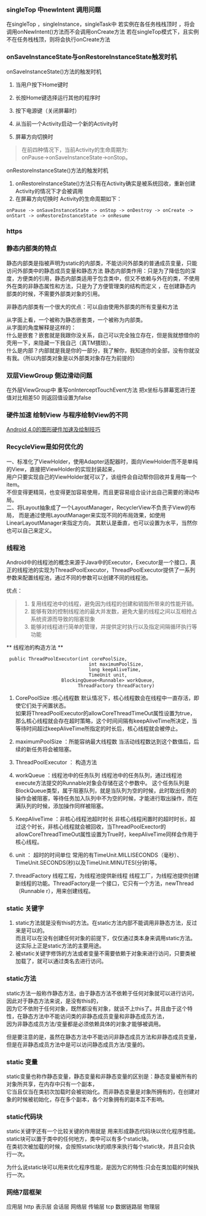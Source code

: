 ### singleTop 中newIntent 调用问题
在singleTop ，singleInstance，singleTask中 若实例在各任务栈栈顶时 ，将会调用onNewIntent()方法而不会调用onCreate方法
若在singleTop模式下，且实例不在任务栈栈顶，则将会执行onCreate方法
### onSaveInstanceState与onRestoreInstanceState触发时机
onSaveInstanceState()方法的触发时机  
1. 当用户按下Home键时
2. 长按Home键选择运行其他的程序时
3. 按下电源键（关闭屏幕时）
4. 从当前一个Activity启动一个新的Activity时

5. 屏幕方向切换时

> 在前四种情况下，当前Activity的生命周期为:  
> onPause->onSaveInstanceState->onStop。

onRestoreInstanceState()方法的触发时机
1. onRestoreInstanceState()方法只有在Activity确实是被系统回收，重新创建Activity的情况下才会被调用
2. 在屏幕方向切换时 Activity的生命周期如下：
 ```
 onPause -> onSaveInstanceState -> onStop -> onDestroy -> onCreate -> onStart -> onRestoreInstanceState -> onResume
 
 ```   

### https
### 静态内部类的特点

静态内部类是指被声明为static的内部类，不能访问外部类的普通成员变量，只能访问外部类中的静态成员变量和静态方法
静态内部类作用：只是为了降低包的深度，方便类的引用，静态内部类适用于包含类中，但又不依赖与外在的类，不使用外在类的非静态属性和方法，只是为了方便管理类的结构而定义
，在创建静态内部类的时候，不需要外部类对象的引用。

非静态内部类有一个很大的优点：可以自由使用外部类的所有变量和方法

从字面上看，一个被称为静态嵌套类，一个被称为内部类。  
从字面的角度解释是这样的：  
什么是嵌套？嵌套就是我跟你没关系，自己可以完全独立存在，但是我就想借你的壳用一下，来隐藏一下我自己（真TM猥琐）。  
什么是内部？内部就是我是你的一部分，我了解你，我知道你的全部，没有你就没有我。（所以内部类对象是以外部类对象存在为前提的）  

### 双层ViewGroup 侧边滑动问题

在外层ViewGroup中 重写onInterceptTouchEvent方法 
把x坐标与屏幕宽进行差值对比相差50 则返回值设置为false 

### 硬件加速 绘制View 与程序绘制View的不同
[Android 4.0的图形硬件加速及绘制技巧](http://blog.51cto.com/zuiniuwang/721798)

### RecycleView是如何优化的
一、标准化了ViewHolder，使用Adapter适配器时，面向ViewHolder而不是单纯的View，直接把ViewHolder的实现封装起来，  
用户只要实现自己的ViewHolder就可以了，该组件会自动帮你回收并复用每一个item。  
不但变得更精简，也变得更加容易使用，而且更容易组合设计出自己需要的滑动布局。  
二、将Layout抽象成了一个LayoutManager，RecyclerView不负责子View的布局，
而是通过使用LayoutManager来实现不同的布局效果，如使用LinearLayoutManager来指定方向，
其默认是垂直，也可以设置为水平，当然你也可以自己来定义。

### 线程池
Android中的线程池的概念来源于Java中的Executor，Executor是一个接口，真正的线程池的实现为ThreadPoolExecutor，ThreadPoolExecutor提供了一系列参数来配置线程池，通过不同的参数可以创建不同的线程池。

优点：
> 1. 复用线程池中的线程，避免因为线程的创建和销毁所带来的性能开销。
> 2. 能够有效的控制线程池的最大并发数，避免大量的线程之间以互相抢占系统资源而导致的阻塞现象
> 3. 能够对线程进行简单的管理，并提供定时执行以及指定间隔循环执行等功能

** 线程池的构造方法 **
```
 public ThreadPoolExecutor(int corePoolSize,
                              int maximumPoolSize,
                              long keepAliveTime,
                              TimeUnit unit,
                    BlockingQueue<Runnable> workQueue,
                          ThreadFactory threadFactory)
```
1. CorePoolSize :核心线程数
    默认情况下，核心线程数会在线程中一直存活，即使它们处于闲置状态。  
    如果将ThreadPoolExecutor的allowCoreThreadTimeOut属性设置为true，那么核心线程就会存在超时策略，这个时间间隔有keepAliveTime所决定，当等待时间超过keepAliveTime所指定的时长后，核心线程就会被停止。
    
2. maximumPoolSize ：所能容纳最大线程数
    当活动线程数达到这个数值后，后续的新任务将会被阻塞。
    
3. ThreadPoolExecutor ： 构造方法
4. workQueue ：线程池中的任务队列
    线程池中的任务队列，通过线程池execute方法提交的Runnable对象会存储在这个参数中。
    这个任务队列是BlockQueue类型，属于阻塞队列，就是当队列为空的时候，此时取出任务的操作会被阻塞，等待任务加入队列中不为空的时候，才能进行取出操作，而在满队列的时候，添加操作同样被阻塞。
5. KeepAliveTime ：非核心线程池超时时长
    非核心线程闲置时的超时时长，超过这个时长，非核心线程就会被回收，当ThreadPoolExector的allowCoreThreadTimeOut属性设置为True时，keepAliveTime同样会作用于核心线程。
6. unit ： 超时的时间单位
    常用的有TimeUnit.MILLISECONDS（毫秒）、TimeUnit.SECONDS(秒)以及TimeUnit.MINUTES(分钟)等。
7. threadFactory 线程工程，为线程池提供新线程
    线程工厂，为线程池提供创建新线程的功能。ThreadFactory是一个接口，它只有一个方法，newThread（Runnable r），用来创建线程。
    
### static 关键字
1. static方法就是没有this的方法。在static方法内部不能调用非静态方法，反过来是可以的。  
而且可以在没有创建任何对象的前提下，仅仅通过类本身来调用static方法。这实际上正是static方法的主要用途。
2. 被static关键字修饰的方法或者变量不需要依赖于对象来进行访问，只要类被加载了，就可以通过类名去进行访问。

### static方法
static方法一般称作静态方法，由于静态方法不依赖于任何对象就可以进行访问，因此对于静态方法来说，是没有this的，  
因为它不依附于任何对象，既然都没有对象，就谈不上this了。并且由于这个特性，在静态方法中不能访问类的非静态成员变量和非静态成员方法，  
因为非静态成员方法/变量都是必须依赖具体的对象才能够被调用。

但是要注意的是，虽然在静态方法中不能访问非静态成员方法和非静态成员变量，但是在非静态成员方法中是可以访问静态成员方法/变量的。
### static 变量
static变量也称作静态变量，静态变量和非静态变量的区别是：静态变量被所有的对象所共享，在内存中只有一个副本，  
它当且仅当在类初次加载时会被初始化。而非静态变量是对象所拥有的，在创建对象的时候被初始化，存在多个副本，各个对象拥有的副本互不影响。

### static代码块
static关键字还有一个比较关键的作用就是 用来形成静态代码块以优化程序性能。static块可以置于类中的任何地方，类中可以有多个static块。  
在类初次被加载的时候，会按照static块的顺序来执行每个static块，并且只会执行一次。

为什么说static块可以用来优化程序性能，是因为它的特性:只会在类加载的时候执行一次。

### 网络7层框架
应用层 http
表示层
会话层
网络层
传输层 tcp
数据链路层
物理层

